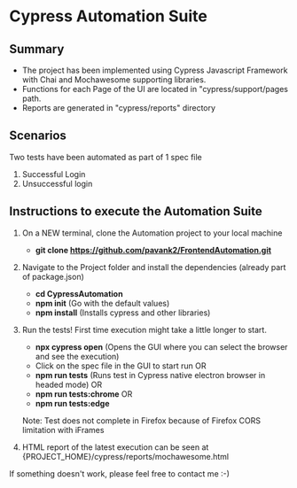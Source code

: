 # Cypress Automation Suite

## Summary

- The project has been implemented using Cypress Javascript Framework with Chai and Mochawesome supporting libraries.
- Functions for each Page of the UI are located in "cypress/support/pages path.
- Reports are generated in "cypress/reports" directory
 


## Scenarios

Two tests have been automated as part of 1 spec file  
1) Successful Login  
2) Unsuccessful login


## Instructions to execute the Automation Suite

1. On a NEW terminal, clone the Automation project to your local machine

   - **git clone https://github.com/pavank2/FrontendAutomation.git**

2. Navigate to the Project folder and install the dependencies (already part of package.json)

   - **cd CypressAutomation**
   - **npm init** (Go with the default values)
   - **npm install** (Installs cypress and other libraries)

3. Run the tests! First time execution might take a little longer to start.

   - **npx cypress open** (Opens the GUI where you can select the browser and see the execution)
   - Click on the spec file in the GUI to start run
    OR
   - **npm run tests** (Runs test in Cypress native electron browser in headed mode)
   OR
   - **npm run tests:chrome**
   OR
    - **npm run tests:edge**
    
   Note: Test does not complete in Firefox because of Firefox CORS limitation with iFrames 

4. HTML report of the latest execution can be seen at {PROJECT_HOME}/cypress/reports/mochawesome.html

If something doesn't work, please feel free to contact me :-)
